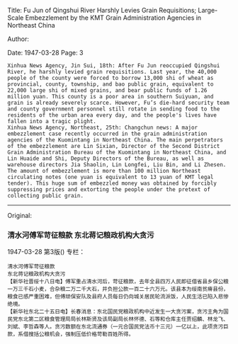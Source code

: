 Title: Fu Jun of Qingshui River Harshly Levies Grain Requisitions; Large-Scale Embezzlement by the KMT Grain Administration Agencies in Northeast China

Author:

Date: 1947-03-28
Page: 3

    Xinhua News Agency, Jin Sui, 18th: After Fu Jun reoccupied Qingshui River, he harshly levied grain requisitions. Last year, the 40,000 people of the county were forced to borrow 13,000 shi of wheat as provincial, county, township, and bao public grain, equivalent to 22,000 large shi of mixed grains, and bear public funds of 1.26 million yuan. This county is a poor area in southern Suiyuan, and grain is already severely scarce. However, Fu’s die-hard security team and county government personnel still rotate in sending food to the residents of the urban area every day, and the people's lives have fallen into a tragic plight.
    Xinhua News Agency, Northeast, 25th: Changchun news: A major embezzlement case recently occurred in the grain administration agencies of the Kuomintang in Northeast China. The main perpetrators of the embezzlement are Lin Sixian, Director of the Second District Grain Administration Bureau of the Kuomintang in Northeast China, and Lin Huaide and Shi, Deputy Directors of the Bureau, as well as warehouse directors Jia Shaolin, Lin Longfei, Liu Bin, and Li Zhesen. The amount of embezzlement is more than 100 million Northeast circulating notes (one yuan is equivalent to 13 yuan of KMT legal tender). This huge sum of embezzled money was obtained by forcibly suppressing prices and extorting the people under the pretext of collecting public grain.



<hr /> 

Original: 


### 清水河傅军苛征粮款  东北蒋记粮政机构大贪污

1947-03-28
第3版()
专栏：

    清水河傅军苛征粮款
    东北蒋记粮政机构大贪污
    【新华社晋绥十八日电】傅军重占清水河后，苛征粮款，去年全县四万人民即征借省县乡保公粮一万三千石小麦，合杂粮二万二千大石，并负担公款一百二十六万元。该县本为绥南贫瘠县份，粮食已感严重困难，但傅顽保安队及县府人员每日仍向城关居民轮流派饭，人民生活已陷入悲惨绝境。
    【新华社东北二十五日电】长春消息：东北国民党粮政机构中近发生一大贪污案，贪污主角为国民党东北第二区粮食管理局局长林斯贤及该局副局长林怀德、石等和仓库主任贾绍麟、林龙飞、刘斌、李哲森等人。贪污数额在东北流通券（一元合国民党法币十三元）一亿以上，此项贪污巨款，系借搜括公粮机会，强制压低价格苛勒百姓所得。
